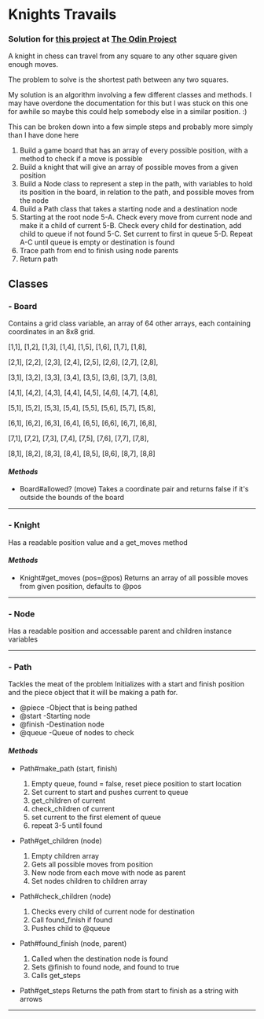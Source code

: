 # Knights Travails
### Solution for [this project](https://www.theodinproject.com/lessons/knights-travails) at [The Odin Project](https://www.theodinproject.com)

A knight in chess can travel from any square to any other square given enough moves.

The problem to solve is the shortest path between any two squares.

My solution is an algorithm involving a few different classes and methods.
I may have overdone the documentation for this but I was stuck on this one for awhile so maybe this could help somebody else in a similar position. :)

This can be broken down into a few simple steps and probably more simply than I have done here

1. Build a game board that has an array of every possible position, with a method to check if a move is possible
2. Build a knight that will give an array of possible moves from a given position
3. Build a Node class to represent a step in the path, with variables to hold its position in the board, in relation to the path, and possible moves from the node
4. Build a Path class that takes a starting node and a destination node
5. Starting at the root node
  5-A. Check every move from current node and make it a child of current
  5-B. Check every child for destination, add child to queue if not found
  5-C. Set current to first in queue
  5-D. Repeat A-C until queue is empty or destination is found
6. Trace path from end to finish using node parents
7. Return path

## **Classes**
### - Board
  Contains a grid class variable, an array of 64 other arrays, each containing coordinates in an 8x8 grid.
  
  [1,1], [1,2], [1,3], [1,4], [1,5], [1,6], [1,7], [1,8],
  
  [2,1], [2,2], [2,3], [2,4], [2,5], [2,6], [2,7], [2,8],
  
  [3,1], [3,2], [3,3], [3,4], [3,5], [3,6], [3,7], [3,8],
  
  [4,1], [4,2], [4,3], [4,4], [4,5], [4,6], [4,7], [4,8],
  
  [5,1], [5,2], [5,3], [5,4], [5,5], [5,6], [5,7], [5,8],
  
  [6,1], [6,2], [6,3], [6,4], [6,5], [6,6], [6,7], [6,8],
  
  [7,1], [7,2], [7,3], [7,4], [7,5], [7,6], [7,7], [7,8],
  
  [8,1], [8,2], [8,3], [8,4], [8,5], [8,6], [8,7], [8,8]
  
#### *Methods*
  - Board#allowed? (move)
    Takes a coordinate pair and returns false if it's outside the bounds of the board
    
---    
### - Knight
  Has a readable position value and a get_moves method

#### *Methods*
  - Knight#get_moves (pos=@pos)
    Returns an array of all possible moves from given position, defaults to @pos
    
--- 
### - Node
   Has a readable position and accessable parent and children instance variables
   
--- 
### - Path
  Tackles the meat of the problem
  Initializes with a start and finish position and the piece object that it will be making a path for.
  - @piece -Object that is being pathed
  - @start -Starting node
  - @finish -Destination node
  - @queue -Queue of nodes to check

#### *Methods*
  - Path#make_path (start, finish)
    1. Empty queue, found = false, reset piece position to start location
    2. Set current to start and pushes current to queue
    3. get_children of current
    4. check_children of current
    5. set current to the first element of queue
    6. repeat 3-5 until found

  - Path#get_children (node)
    1. Empty children array
    2. Gets all possible moves from position
    3. New node from each move with node as parent
    4. Set nodes children to children array 

  - Path#check_children (node)
    1. Checks every child of current node for destination
    2. Call found_finish if found
    3. Pushes child to @queue

  - Path#found_finish (node, parent)
    1. Called when the destination node is found 
    2. Sets @finish to found node, and found to true
    3. Calls get_steps

  - Path#get_steps
    Returns the path from start to finish as a string with arrows
--- 

